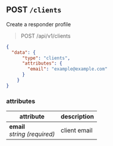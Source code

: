## POST `/clients`

 Create a responder profile

> POST /api/v1/clients

```json
{
  "data": {
      "type": "clients",
      "attributes": {
        "email": "example@example.com"
      }
    }
}
```

### attributes

attribute          | description
------------- | -------------
__email__<br>_string (required)_ | client email